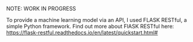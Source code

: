 NOTE: WORK IN PROGRESS

To provide a machine learning model via an API, I used FLASK RESTful, a simple Python framework. Find out more about FlASK RESTful here: https://flask-restful.readthedocs.io/en/latest/quickstart.html#
